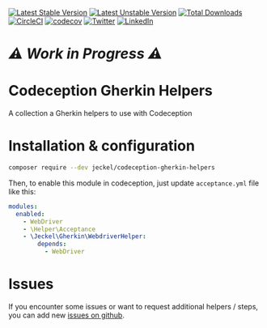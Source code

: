 [![Latest Stable Version](https://poser.pugx.org/jeckel/codeception-gherkin-helpers/v/stable)](https://packagist.org/packages/jeckel/codeception-gherkin-helpers)
[![Latest Unstable Version](https://poser.pugx.org/jeckel/codeception-gherkin-helpers/v/unstable)](https://packagist.org/packages/jeckel/codeception-gherkin-helpers)
[![Total Downloads](https://poser.pugx.org/jeckel/codeception-gherkin-helpers/downloads?format=flat)](https://packagist.org/packages/jeckel/codeception-gherkin-helpers)
[![CircleCI](https://circleci.com/gh/jeckel/codeception-gherkin-helpers.svg?style=svg)](https://circleci.com/gh/jeckel/codeception-gherkin-helpers)
[![codecov](https://codecov.io/gh/jeckel/codeception-gherkin-helpers/branch/master/graph/badge.svg)](https://codecov.io/gh/jeckel/codeception-gherkin-helpers)
[![Twitter](https://img.shields.io/badge/Twitter-%40jeckel4-blue.svg)](https://twitter.com/jeckel4)
[![LinkedIn](https://img.shields.io/badge/LinkedIn-Julien%20Mercier--Rojas-blue.svg)](https://www.linkedin.com/in/jeckel/)

# *⚠ Work in Progress ⚠* 

# Codeception Gherkin Helpers

A collection a Gherkin helpers to use with Codeception

# Installation & configuration

```bash
composer require --dev jeckel/codeception-gherkin-helpers
```

Then, to enable this module in codeception, just update `acceptance.yml` file like this:

```yaml
modules:
  enabled:
    - WebDriver
    - \Helper\Acceptance
    - \Jeckel\Gherkin\WebdriverHelper:
        depends:
          - WebDriver
```

# Issues

If you encounter some issues or want to request additional helpers / steps, you can add new [issues on github](https://github.com/jeckel/codeception-gherkin-helpers/issues).
